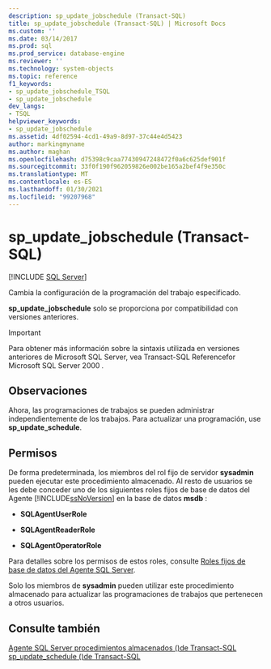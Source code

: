 ```yaml
---
description: sp_update_jobschedule (Transact-SQL)
title: sp_update_jobschedule (Transact-SQL) | Microsoft Docs
ms.custom: ''
ms.date: 03/14/2017
ms.prod: sql
ms.prod_service: database-engine
ms.reviewer: ''
ms.technology: system-objects
ms.topic: reference
f1_keywords:
- sp_update_jobschedule_TSQL
- sp_update_jobschedule
dev_langs:
- TSQL
helpviewer_keywords:
- sp_update_jobschedule
ms.assetid: 4df02594-4cd1-49a9-8d97-37c44e4d5423
author: markingmyname
ms.author: maghan
ms.openlocfilehash: d75398c9caa77430947248472f0a6c625def901f
ms.sourcegitcommit: 33f0f190f962059826e002be165a2bef4f9e350c
ms.translationtype: MT
ms.contentlocale: es-ES
ms.lasthandoff: 01/30/2021
ms.locfileid: "99207968"
---
```

# <a name="sp_update_jobschedule-transact-sql"></a>sp_update_jobschedule (Transact-SQL)
[!INCLUDE [SQL Server](../../includes/applies-to-version/sqlserver.md)]

  Cambia la configuración de la programación del trabajo especificado.  
  
 **sp_update_jobschedule** solo se proporciona por compatibilidad con versiones anteriores.  
  
> [!IMPORTANT]
>  Para obtener más información sobre la sintaxis utilizada en versiones anteriores de Microsoft SQL Server, vea Transact-SQL Referencefor Microsoft SQL Server 2000 *.*  
  
## <a name="remarks"></a>Observaciones  
 Ahora, las programaciones de trabajos se pueden administrar independientemente de los trabajos. Para actualizar una programación, use **sp_update_schedule**.  
  
## <a name="permissions"></a>Permisos  
 De forma predeterminada, los miembros del rol fijo de servidor **sysadmin** pueden ejecutar este procedimiento almacenado. Al resto de usuarios se les debe conceder uno de los siguientes roles fijos de base de datos del Agente [!INCLUDE[ssNoVersion](../../includes/ssnoversion-md.md)] en la base de datos **msdb** :  
  
-   **SQLAgentUserRole**  
  
-   **SQLAgentReaderRole**  
  
-   **SQLAgentOperatorRole**  
  
 Para detalles sobre los permisos de estos roles, consulte [Roles fijos de base de datos del Agente SQL Server](../../ssms/agent/sql-server-agent-fixed-database-roles.md).  
  
 Solo los miembros de **sysadmin** pueden utilizar este procedimiento almacenado para actualizar las programaciones de trabajos que pertenecen a otros usuarios.  
  
## <a name="see-also"></a>Consulte también  
 [Agente SQL Server procedimientos almacenados &#40;&#41;de Transact-SQL ](../../relational-databases/system-stored-procedures/sql-server-agent-stored-procedures-transact-sql.md)   
 [sp_update_schedule &#40;&#41;de Transact-SQL ](../../relational-databases/system-stored-procedures/sp-update-schedule-transact-sql.md)  
  
  
